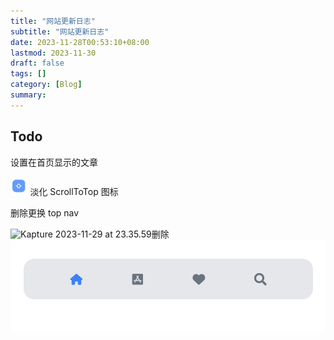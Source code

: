 ```yaml
---
title: "网站更新日志"
subtitle: "网站更新日志"
date: 2023-11-28T00:53:10+08:00
lastmod: 2023-11-30
draft: false
tags: []
category: [Blog]
summary: 
---
```


## Todo

设置在首页显示的文章

<img src="https://raw.githubusercontent.com/huyixi/Pics/main/uPic/image-20231129142457869.png" alt="image-20231129142457869" style="zoom:25%;" /> 淡化 ScrollToTop 图标

删除更换 top nav

![Kapture 2023-11-29 at 23.35.59](/Users/huyixi/Desktop/Kapture%202023-11-29%20at%2023.35.59.gif)删除![SCR-20231129-uhoy](https://raw.githubusercontent.com/huyixi/Pics/main/uPic/SCR-20231129-uhoy.png)
